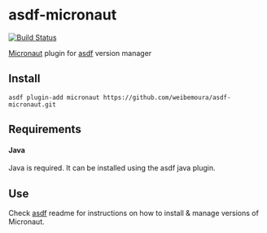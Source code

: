 # asdf-micronaut

[![Build Status](https://github.com/weibemoura/asdf-micronaut/actions/workflows/asdf.yml/badge.svg)](https://github.com/weibemoura/asdf-micronaut/actions)

[Micronaut](https://micronaut.io) plugin for [asdf](https://github.com/asdf-vm/asdf) version manager


## Install

```shell
asdf plugin-add micronaut https://github.com/weibemoura/asdf-micronaut.git
```

## Requirements

#### Java

Java is required. It can be installed using the asdf java plugin.

## Use

Check [asdf](https://github.com/asdf-vm/asdf) readme for instructions on how to install & manage versions of Micronaut.
